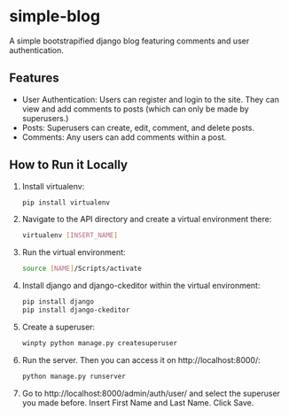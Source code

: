# simple-blog

A simple bootstrapified django blog featuring comments and user authentication.

## Features
- User Authentication: Users can register and login to the site. They can view and add comments to posts (which can only be made by superusers.)
- Posts: Superusers can create, edit, comment, and delete posts.
- Comments: Any users can add comments within a post.

## How to Run it Locally
1. Install virtualenv:

    ```bash
    pip install virtualenv
    ```
    
2. Navigate to the API directory and create a virtual environment there:
 
    ```bash
    virtualenv [INSERT_NAME]
    ```
    
3. Run the virtual environment:
 
    ```bash
    source [NAME]/Scripts/activate
    ```
    
 
4. Install django and django-ckeditor within the virtual environment:
 
    ```bash
    pip install django
    pip install django-ckeditor
    ```
5. Create a superuser:
 
    ```bash
    winpty python manage.py createsuperuser
    ```
    
6. Run the server. Then you can access it on http://localhost:8000/:
    ```bash
    python manage.py runserver
    ```
7. Go to http://localhost:8000/admin/auth/user/ and select the superuser you made before. Insert First Name and Last Name. Click Save.
    
    
    
    
    
